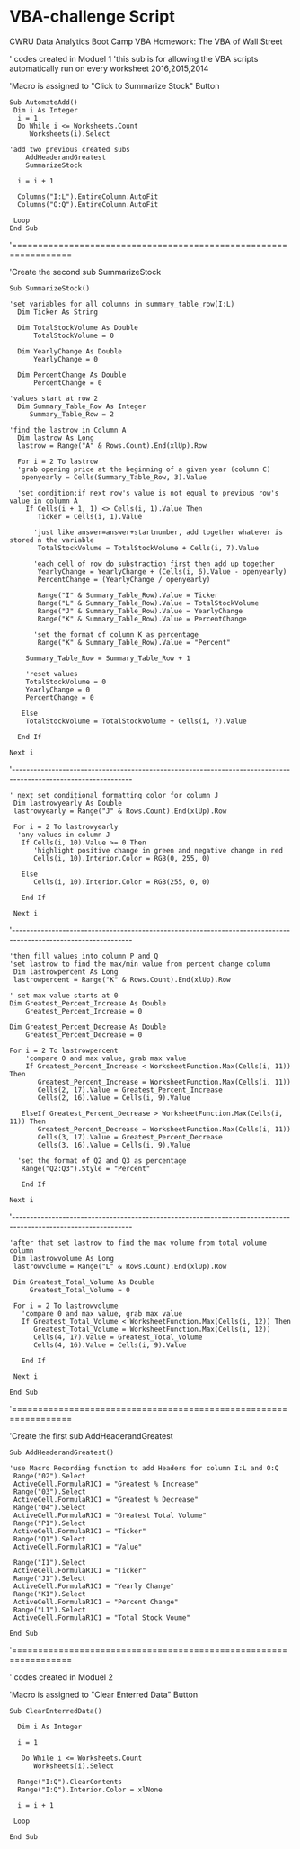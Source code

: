 # VBA-challenge Script
CWRU Data Analytics Boot Camp VBA Homework: The VBA of Wall Street

' codes created in Moduel 1
'this sub is for allowing the VBA scripts automatically run on every worksheet 2016,2015,2014

'Macro is assigned to "Click to Summarize Stock" Button

    Sub AutomateAdd()
     Dim i As Integer
      i = 1
      Do While i <= Worksheets.Count
         Worksheets(i).Select
         
    'add two previous created subs
        AddHeaderandGreatest
        SummarizeStock
        
      i = i + 1
      
      Columns("I:L").EntireColumn.AutoFit
      Columns("O:Q").EntireColumn.AutoFit
      
     Loop
    End Sub
'=================================================================

'Create the second sub SummarizeStock

    Sub SummarizeStock()
    
    'set variables for all columns in summary_table_row(I:L)
      Dim Ticker As String
      
      Dim TotalStockVolume As Double
          TotalStockVolume = 0
          
      Dim YearlyChange As Double
          YearlyChange = 0
          
      Dim PercentChange As Double
          PercentChange = 0
          
    'values start at row 2    
      Dim Summary_Table_Row As Integer
         Summary_Table_Row = 2
         
    'find the lastrow in Column A
      Dim lastrow As Long
      lastrow = Range("A" & Rows.Count).End(xlUp).Row
      
      For i = 2 To lastrow
      'grab opening price at the beginning of a given year (column C)
       openyearly = Cells(Summary_Table_Row, 3).Value
       
      'set condition:if next row's value is not equal to previous row's value in column A
        If Cells(i + 1, 1) <> Cells(i, 1).Value Then
           Ticker = Cells(i, 1).Value
          
          'just like answer=answer+startnumber, add together whatever is stored n the variable
           TotalStockVolume = TotalStockVolume + Cells(i, 7).Value
           
          'each cell of row do substraction first then add up together
           YearlyChange = YearlyChange + (Cells(i, 6).Value - openyearly) 
           PercentChange = (YearlyChange / openyearly)
           
           Range("I" & Summary_Table_Row).Value = Ticker
           Range("L" & Summary_Table_Row).Value = TotalStockVolume
           Range("J" & Summary_Table_Row).Value = YearlyChange
           Range("K" & Summary_Table_Row).Value = PercentChange
           
          'set the format of column K as percentage
           Range("K" & Summary_Table_Row).Value = "Percent"
           
        Summary_Table_Row = Summary_Table_Row + 1 
        
        'reset values
        TotalStockVolume = 0
        YearlyChange = 0
        PercentChange = 0  
        
       Else
        TotalStockVolume = TotalStockVolume + Cells(i, 7).Value  
        
      End If
     
    Next i
 '---------------------------------------------------------------------------------------------------------------
 
    ' next set conditional formatting color for column J
     Dim lastrowyearly As Double
     lastrowyearly = Range("J" & Rows.Count).End(xlUp).Row
    
     For i = 2 To lastrowyearly
      'any values in column J
       If Cells(i, 10).Value >= 0 Then
          'highlight positive change in green and negative change in red
          Cells(i, 10).Interior.Color = RGB(0, 255, 0)
         
       Else
          Cells(i, 10).Interior.Color = RGB(255, 0, 0)
         
       End If
   
     Next i
  '---------------------------------------------------------------------------------------------------------------
  
    'then fill values into column P and Q
    'set lastrow to find the max/min value from percent change column
     Dim lastrowpercent As Long
     lastrowpercent = Range("K" & Rows.Count).End(xlUp).Row
    
    ' set max value starts at 0
    Dim Greatest_Percent_Increase As Double
        Greatest_Percent_Increase = 0
    
    Dim Greatest_Percent_Decrease As Double
        Greatest_Percent_Decrease = 0
    
    For i = 2 To lastrowpercent
        'compare 0 and max value, grab max value
        If Greatest_Percent_Increase < WorksheetFunction.Max(Cells(i, 11)) Then
           Greatest_Percent_Increase = WorksheetFunction.Max(Cells(i, 11))  
           Cells(2, 17).Value = Greatest_Percent_Increase 
           Cells(2, 16).Value = Cells(i, 9).Value
         
       ElseIf Greatest_Percent_Decrease > WorksheetFunction.Max(Cells(i, 11)) Then
           Greatest_Percent_Decrease = WorksheetFunction.Max(Cells(i, 11))
           Cells(3, 17).Value = Greatest_Percent_Decrease 
           Cells(3, 16).Value = Cells(i, 9).Value  
         
      'set the format of Q2 and Q3 as percentage
       Range("Q2:Q3").Style = "Percent"
      
       End If
     
    Next i
 '---------------------------------------------------------------------------------------------------------------
 
    'after that set lastrow to find the max volume from total volume column
     Dim lastrowvolume As Long
     lastrowvolume = Range("L" & Rows.Count).End(xlUp).Row
    
     Dim Greatest_Total_Volume As Double
         Greatest_Total_Volume = 0
    
     For i = 2 To lastrowvolume
       'compare 0 and max value, grab max value
       If Greatest_Total_Volume < WorksheetFunction.Max(Cells(i, 12)) Then
          Greatest_Total_Volume = WorksheetFunction.Max(Cells(i, 12)) 
          Cells(4, 17).Value = Greatest_Total_Volume
          Cells(4, 16).Value = Cells(i, 9).Value
         
       End If
      
     Next i
    
    End Sub
'=================================================================

'Create the first sub AddHeaderandGreatest

    Sub AddHeaderandGreatest()

    'use Macro Recording function to add Headers for column I:L and O:Q
     Range("02").Select
     ActiveCell.FormulaR1C1 = "Greatest % Increase"
     Range("03").Select
     ActiveCell.FormulaR1C1 = "Greatest % Decrease"
     Range("04").Select
     ActiveCell.FormulaR1C1 = "Greatest Total Volume"
     Range("P1").Select
     ActiveCell.FormulaR1C1 = "Ticker"
     Range("Q1").Select
     ActiveCell.FormulaR1C1 = "Value"
   
     Range("I1").Select
     ActiveCell.FormulaR1C1 = "Ticker"
     Range("J1").Select
     ActiveCell.FormulaR1C1 = "Yearly Change"
     Range("K1").Select
     ActiveCell.FormulaR1C1 = "Percent Change"
     Range("L1").Select
     ActiveCell.FormulaR1C1 = "Total Stock Voume"
   
    End Sub
'=================================================================  

' codes created in Moduel 2

'Macro is assigned to "Clear Enterred Data" Button

    Sub ClearEnterredData()
 
      Dim i As Integer
   
      i = 1
   
       Do While i <= Worksheets.Count
          Worksheets(i).Select
    
      Range("I:Q").ClearContents
      Range("I:Q").Interior.Color = xlNone
   
      i = i + 1
   
     Loop
   
    End Sub
